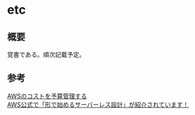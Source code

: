 # etc

## 概要
覚書である。順次記載予定。


## 参考
[AWSのコストを予算管理する](https://qiita.com/aokad/items/622c319b3e0a2e36afbe)  
[AWS公式で「形で始めるサーバーレス設計」が紹介されています！](https://dev.classmethod.jp/server-side/serverless/introduction-serverless-pattern/)